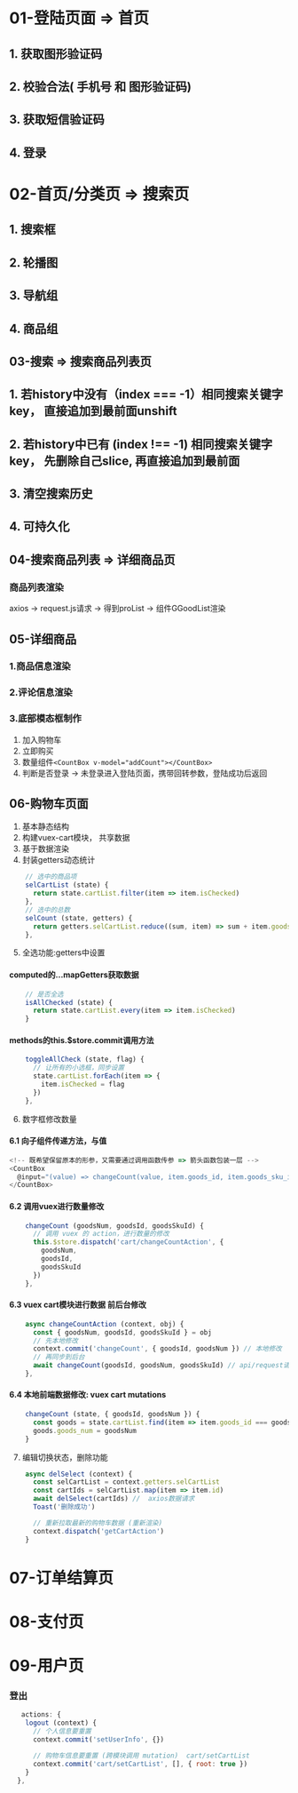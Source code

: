 # 01-登陆页面 => 首页

## 1. 获取图形验证码

## 2. 校验合法( 手机号 和 图形验证码)

## 3. 获取短信验证码

## 4. 登录

# 02-首页/分类页 => 搜索页

## 1. 搜索框

## 2. 轮播图

## 3. 导航组

## 4. 商品组

## 03-搜索 => 搜索商品列表页

## 1. 若history中没有（index === -1）相同搜索关键字key， 直接追加到最前面unshift

## 2. 若history中已有 (index !== -1) 相同搜索关键字key， 先删除自己slice, 再直接追加到最前面

## 3. 清空搜索历史

## 4. 可持久化

## 04-搜索商品列表 => 详细商品页

### 商品列表渲染

axios -> request.js请求 -> 得到proList -> 组件GGoodList渲染

## 05-详细商品

### 1.商品信息渲染

### 2.评论信息渲染

### 3.底部模态框制作

1. 加入购物车
2. 立即购买
3. 数量组件`<CountBox v-model="addCount"></CountBox>`
4. 判断是否登录 -> 未登录进入登陆页面，携带回转参数，登陆成功后返回

## 06-购物车页面

1. 基本静态结构
2. 构建vuex-cart模块， 共享数据
3. 基于数据渲染
4. 封装getters动态统计

```js
    // 选中的商品项
    selCartList (state) {
      return state.cartList.filter(item => item.isChecked)
    },
    // 选中的总数
    selCount (state, getters) {
      return getters.selCartList.reduce((sum, item) => sum + item.goods_num, 0)
    },
```

5. 全选功能:getters中设置

#### computed的...mapGetters获取数据

```js
    // 是否全选
    isAllChecked (state) {
      return state.cartList.every(item => item.isChecked)
    }
```

#### methods的this.$store.commit调用方法

```js
    toggleAllCheck (state, flag) {
      // 让所有的小选框，同步设置
      state.cartList.forEach(item => {
        item.isChecked = flag
      })
    },
```

6. 数字框修改数量

#### 6.1 向子组件传递方法，与值

```js
<!-- 既希望保留原本的形参，又需要通过调用函数传参 => 箭头函数包装一层 -->
<CountBox 
  @input="(value) => changeCount(value, item.goods_id, item.goods_sku_id)" :value="item.goods_num">
</CountBox>
```

#### 6.2 调用vuex进行数量修改

```js
    changeCount (goodsNum, goodsId, goodsSkuId) {
      // 调用 vuex 的 action，进行数量的修改
      this.$store.dispatch('cart/changeCountAction', {
        goodsNum,
        goodsId,
        goodsSkuId
      })
    },
```

#### 6.3 vuex cart模块进行数据 前后台修改

```js
    async changeCountAction (context, obj) {
      const { goodsNum, goodsId, goodsSkuId } = obj
      // 先本地修改
      context.commit('changeCount', { goodsId, goodsNum }) // 本地修改
      // 再同步到后台
      await changeCount(goodsId, goodsNum, goodsSkuId) // api/request请求
    },
```

#### 6.4 本地前端数据修改: vuex cart mutations

```js
    changeCount (state, { goodsId, goodsNum }) {
      const goods = state.cartList.find(item => item.goods_id === goodsId)
      goods.goods_num = goodsNum
    }
```

7. 编辑切换状态，删除功能

```js
    async delSelect (context) {
      const selCartList = context.getters.selCartList
      const cartIds = selCartList.map(item => item.id)
      await delSelect(cartIds) //  axios数据请求
      Toast('删除成功')

      // 重新拉取最新的购物车数据 (重新渲染)
      context.dispatch('getCartAction')
    }
```

# 07-订单结算页

# 08-支付页

# 09-用户页

### 登出

```js
   actions: {
    logout (context) {
      // 个人信息要重置
      context.commit('setUserInfo', {})

      // 购物车信息要重置 (跨模块调用 mutation)  cart/setCartList
      context.commit('cart/setCartList', [], { root: true })
    }
  },
```
